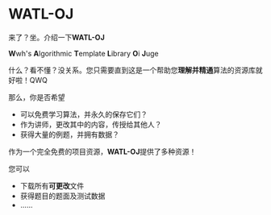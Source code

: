 # WATL-OJ

来了？坐。介绍一下**WATL-OJ**

**W**wh's **A**lgorithmic **T**emplate **L**ibrary **O**i **J**uge

什么？看不懂？没关系。您只需要直到这是一个帮助您**理解并精通**算法的资源库就好啦！QWQ

那么，你是否希望

- 可以免费学习算法，并永久的保存它们？
- 作为讲师，更改其中的内容，传授给其他人？
- 获得大量的例题，并拥有数据？

作为一个完全免费的项目资源，**WATL-OJ**提供了多种资源！

您可以

- 下载所有**可更改**文件
- 获得题目的题面及测试数据
- ......
